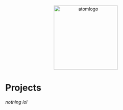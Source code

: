 <p align="center">
  <br>
  <img width=200 src="https://user-images.githubusercontent.com/68546522/164444735-4378d271-7ab9-41e4-8b5d-d9d0562995bb.png" alt="atomlogo">
  <br>
 </p>
 
 # Projects
 *nothing lol*

